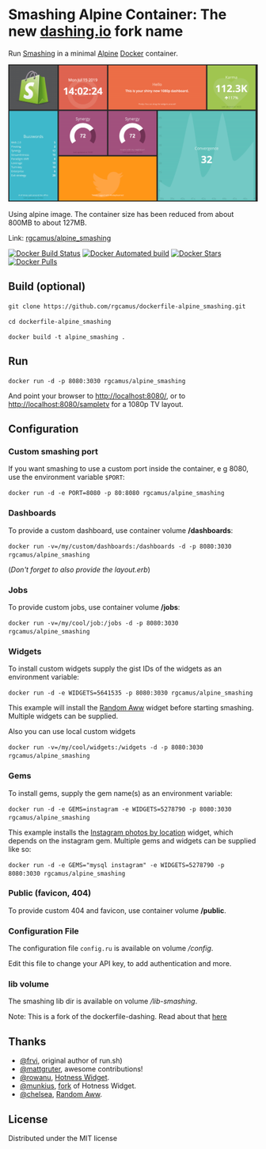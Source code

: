 # Smashing Alpine Container:  The new [dashing.io](http://dashing.io) fork name

Run [Smashing](https://github.com/Smashing/smashing) in a minimal [Alpine](https://alpinelinux.org/about/) [Docker](http://docker.io/) container.

![screenshot](/screenshot.gif?raw=true "ScreenShot")

Using alpine image. The container size has been reduced from about 800MB to about 127MB.

Link: [rgcamus/alpine_smashing](https://registry.hub.docker.com/u/rgcamus/alpine_smashing/)

[![Docker Build Status](https://img.shields.io/docker/build/rgcamus/alpine_smashing.svg?style=for-the-badge)](https://hub.docker.com/r/rgcamus/alpine_smashing/)
[![Docker Automated build](https://img.shields.io/docker/automated/rgcamus/alpine_smashing.svg?style=for-the-badge)](https://hub.docker.com/r/rgcamus/alpine_smashing/)
[![Docker Stars](https://img.shields.io/docker/stars/rgcamus/alpine_smashing.svg?style=for-the-badge)](https://hub.docker.com/r/rgcamus/alpine_smashing/)
[![Docker Pulls](https://img.shields.io/docker/pulls/rgcamus/alpine_smashing.svg?style=for-the-badge)](https://hub.docker.com/r/rgcamus/alpine_smashing/)

## Build (optional)

```git clone https://github.com/rgcamus/dockerfile-alpine_smashing.git```

```cd dockerfile-alpine_smashing```

```docker build -t alpine_smashing .```

## Run

```docker run -d -p 8080:3030 rgcamus/alpine_smashing```

And point your browser to [http://localhost:8080/](http://localhost:8080/),
or to [http://localhost:8080/sampletv](http://localhost:8080/sampletv) for a 1080p TV layout.

## Configuration

### Custom smashing port

If you want smashing to use a custom port inside the container, e g 8080, use the environment variable `$PORT`:

```docker run -d -e PORT=8080 -p 80:8080 rgcamus/alpine_smashing```

### Dashboards

To provide a custom dashboard, use container volume **/dashboards**:

```docker run -v=/my/custom/dashboards:/dashboards -d -p 8080:3030 rgcamus/alpine_smashing```

(*Don't forget to also provide the layout.erb*)

### Jobs

To provide custom jobs, use container volume **/jobs**:

```docker run -v=/my/cool/job:/jobs -d -p 8080:3030 rgcamus/alpine_smashing```

### Widgets

To install custom widgets supply the gist IDs of the widgets as an environment variable:

```docker run -d -e WIDGETS=5641535 -p 8080:3030 rgcamus/alpine_smashing```

This example will install the [Random Aww](https://gist.github.com/chelsea/5641535) widget
before starting smashing. Multiple widgets can be supplied.

Also you can use local custom widgets

```docker run -v=/my/cool/widgets:/widgets -d -p 8080:3030 rgcamus/alpine_smashing```

### Gems

To install gems, supply the gem name(s) as an environment variable:

```docker run -d -e GEMS=instagram -e WIDGETS=5278790 -p 8080:3030 rgcamus/alpine_smashing```

This example installs the [Instagram photos by location](https://gist.github.com/mjamieson/5278790) widget,
which depends on the instagram gem. Multiple gems and widgets can be supplied like so:

```docker run -d -e GEMS="mysql instagram" -e WIDGETS=5278790 -p 8080:3030 rgcamus/alpine_smashing```

### Public (favicon, 404)

To provide custom 404 and favicon, use container volume **/public**.

### Configuration File

The configuration file ```config.ru``` is available on volume */config*.

Edit this file to change your API key, to add authentication and more.

### lib volume

The smashing lib dir is available on volume */lib-smashing*.

Note: This is a fork of the dockerfile-dashing. Read about that [here](http://github.com/frvi/dockerfile-dashing)

## Thanks

- [@frvi](https://github.com/frvi), original author of run.sh)
- [@mattgruter](https://github.com/mattgruter), awesome contributions!
- [@rowanu](https://github.com/rowanu), [Hotness Widget](https://gist.github.com/rowanu/6246149).
- [@munkius](https://github.com/munkius), [fork](https://gist.github.com/munkius/9209839) of Hotness Widget.
- [@chelsea](https://github.com/chelsea), [Random Aww](https://gist.github.com/chelsea/5641535).

## License

Distributed under the MIT license
